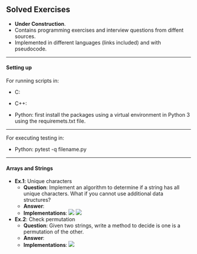 ## Solved Exercises
* **Under Construction**.
* Contains programming exercises and interview questions from diffent sources.
* Implemented in different languages (links included) and with pseudocode.

***
#### Setting up 

For running scripts in:
* C:

* C++:

* Python: first install the packages using a virtual environment in Python 3 using the requiremets.txt file.

*** 

For executing testing in: 
* Python: pytest -q filename.py

***

#### Arrays and Strings

* **Ex.1**: Unique characters
    * **Question**: Implement an algorithm to determine if a string has all unique characters.
What if you cannot use additional data structures?
    * **Answer**:
    * **Implementations**: <a name="#"><img src="https://img.shields.io/badge/-Python-blue"></a> <a name="#"><img src="https://img.shields.io/badge/-C-black"></a>
* **Ex.2**: Check permutation
    * **Question**: Given two strings, write a method to decide is one is a permutation of the other.
    * **Answer**:
    * **Implementations**: <a name="#"><img src="https://img.shields.io/badge/-Python-blue"></a>
    

<!--
None yet: <img src="https://img.shields.io/badge/-None%20Yet-orange">
Python: <img src="https://img.shields.io/badge/-Python-blue">
C: <img src="https://img.shields.io/badge/-C-black">
C++: <img src="https://img.shields.io/badge/-C++-grey">
Go: <img src="https://img.shields.io/badge/-Go-#7FFFD4">  // Aquamarine
Kotlin: <img src="https://img.shields.io/badge/-Kotlin-#FF1493">    // DeepPink
Java: <img src="https://img.shields.io/badge/-Java-red">
PHP: <img src="https://img.shields.io/badge/-PHP-purple">
JavaScript: <img src="https://img.shields.io/badge/-JavaScript-yellow">
Rust: <img src="https://img.shields.io/badge/-Rust-orange">
-->
